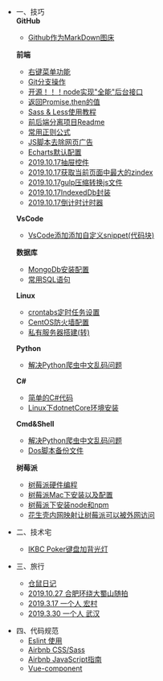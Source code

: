 <!--
 * @Author: 柯军
 * @Date: 2019-08-13 12:17:44
 * @Description: 
 -->
* 一、技巧  
  **GitHub**
    * [Github作为MarkDown图床](src/study/githubWithMD)
    
  **前端**
    * [右键菜单功能](src/study/vue右键菜单)
    * [Git分支操作](src/study/gitskill)
    * [开源！！！node实现"全能"后台接口](src/study/node实现全能后台)
    * [返回Promise.then的值](src/study/返回Promise.then的值)
    * [Sass & Less使用教程](src/study/Sass&Less)
    * [前后端分离项目Readme](src/study/qmhbddffli)
    * [常用正则公式](src/study/vfze)
    * [JS脚本去除网页广告](src/study/noads)
    * [Echarts默认配置](src/study/echart)
    * [2019.10.17抽屉控件](src/study/2019.10.17抽屉控件)
    * [2019.10.17获取当前页面中最大的zindex](src/study/2019.10.17获取当前页面中最大的zindex)
    * [2019.10.17gulp压缩转换js文件](src/study/2019.10.17gulp压缩转换js文件)
    * [2019.10.17IndexedDb封装](src/study/2019.10.17IndexedDb封装)
    * [2019.10.17倒计时计时器](src/study/2019.10.17倒计时计时器)
    
  **VsCode**
    * [VsCode添加添加自定义snippet(代码块)](src/study/vscodeblock)
  
  **数据库**
    * [MongoDb安装配置](src/study/Mongodb安装配置)
    * [常用SQL语句](src/study/sql)
  
  **Linux**
    * [crontabs定时任务设置](src/study/crontabs定时任务)
    * [CentOS防火墙配置](src/study/centosfhhoqd)
    * [私有服务器搭建(转)](src/study/setgitlib)
  
  **Python**
    * [解决Python爬虫中文乱码问题](src/study/pythonsp)
  
  **C#**
    * [简单的C#代码](src/study/csharpcode)
    * [Linux下dotnetCore环境安装](src/study/dotnetCore)
  
  **Cmd&Shell**
    * [解决Python爬虫中文乱码问题](src/study/pythonsp)
    * [Dos脚本备份文件](src/study/dosbackup)
  
  **树莓派**
    * [树莓派硬件编程](src/study/raspi)
    * [树莓派Mac下安装以及配置](src/study/树莓派Mac下安装以及配置)
    * [树莓派下安装node和npm](src/study/树莓派下安装node和npm)
    * [花生壳内网映射让树莓派可以被外网访问](src/study/花生壳内网映射让树莓派可以被外网访问)
  
* 二、技术宅
  * [IKBC Poker键盘加背光灯](src/skill/keyboard)

* 三、旅行
  * [仓鼠日记](src/travel/仓鼠日记)
  * [2019.10.27 合肥环绕大蜀山随拍](src/travel/20191027街拍)
  * [2019.3.17 一个人 宏村](src/travel/hongcun)
  * [2019.3.30 一个人 武汉](src/travel/wuhan)

<!-- * 四、文摘
  * [最最喜欢你 绿子](src/article/luowei)
  * [小确幸](src/article/xiaoquexin)
  * [新幸福的十个条件](src/article/xinfuten)
  * [时间与痛苦](src/article/shijianyutongku)
  * [青春的故事](src/article/qinchun)
  * [利用好晚上的时间](src/article/yewangongzuo)
  * [不要说出你的目标](src/article/ifjqgj)
  * [学会珍惜](src/article/xihdheffkl)
  * [小目标](src/article/xcmubc)
  * [抱怨孤独](src/article/loney)
  * [蜜蜂与花](src/article/bee&hw)
  * [度过充实的一天](src/article/niceday) -->

* 四、代码规范
  * [Eslint 使用](src/norm/Eslint)
  * [Airbnb CSS/Sass](src/norm/Css)
  * [Airbnb JavaScript指南](src/norm/JavaScript)
  * [Vue-component](src/norm/Vue-component)
